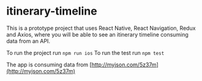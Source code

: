 # itinerary-timeline

This is a prototype project that uses React Native, React Navigation, Redux and Axios, where you will be able to see an itinerary timeline consuming data from an API.

To run the project run `npm run ios`
To run the test run `npm test`

The app is consuming data from [http://myjson.com/5z37m](http://myjson.com/5z37m)
